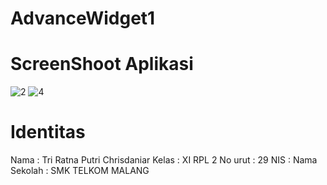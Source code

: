 # AdvanceWidget1

# ScreenShoot Aplikasi 
![2](https://cloud.githubusercontent.com/assets/22118129/18814707/9e7230a4-8345-11e6-9bcb-1a1d398ecc6e.JPG)
![4](https://cloud.githubusercontent.com/assets/22118129/18814708/9e769b44-8345-11e6-8d15-9e4b095144ec.JPG)

# Identitas 
Nama    : Tri Ratna Putri Chrisdaniar
Kelas   : XI RPL 2
No urut : 29
NIS     : 
Nama Sekolah : SMK TELKOM MALANG
